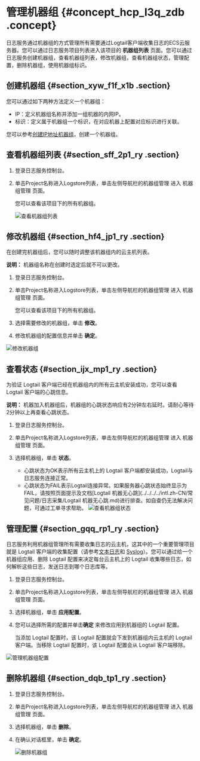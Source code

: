 # 管理机器组 {#concept_hcp_l3q_zdb .concept}

日志服务通过机器组的方式管理所有需要通过Logtail客户端收集日志的ECS云服务器。您可以通过日志服务项目列表进入该项目的 **机器组列表** 页面。您可以通过日志服务创建机器组，查看机器组列表，修改机器组，查看机器组状态，管理配置，删除机器组，使用机器组标识。

## 创建机器组 {#section_xyw_f1f_x1b .section}

您可以通过如下两种方法定义一个机器组：

-   IP：定义机器组名称并添加一组机器的内网IP。
-   标识：定义属于机器组一个标识，在对应机器上配置对应标识进行关联。

您可以参考[创建IP地址机器组](intl.zh-CN/用户指南/Logtail采集/机器组/创建IP地址机器组.md)，创建一个机器组。

## 查看机器组列表 {#section_sff_2p1_ry .section}

1.  登录日志服务控制台。
2.  单击Project名称进入Logstore列表，单击左侧导航栏的机器组管理 进入 机器组管理 页面。

    您可以查看该项目下的所有机器组。

    ![](images/5264_zh-CN.png "查看机器组列表")


## 修改机器组 {#section_hf4_jp1_ry .section}

在创建完机器组后，您可以随时调整该机器组内的云主机列表。

**说明：** 机器组名称在创建时选定后就不可以更改。

1.  登录日志服务控制台。
2.  单击Project名称进入Logstore列表，单击左侧导航栏的机器组管理 进入 机器组管理 页面。

    您可以查看该项目下的所有机器组。

3.  选择需要修改的机器组，单击 **修改**。
4.  修改机器组的配置信息并单击 **确定**。

![](images/5265_zh-CN.png "修改机器组")

## 查看状态 {#section_ijx_mp1_ry .section}

为验证 Logtail 客户端已经在机器组内的所有云主机安装成功，您可以查看 Logtail 客户端的心跳信息。

**说明：** 机器加入机器组后，机器组的心跳状态响应有2分钟左右延时。请耐心等待2分钟以上再查看心跳状态。

1.  登录日志服务控制台。
2.  单击Project名称进入Logstore列表，单击左侧导航栏的机器组管理 进入 机器组管理 页面。
3.  选择机器组，单击 **状态**。

    -   心跳状态为OK表示所有云主机上的 Logtail 客户端都安装成功，Logtail与日志服务连接正常。
    -   心跳状态为FAIL表示Logtail连接异常。如果服务器心跳状态始终显示为FAIL，请按照页面提示及文档[Logtail 机器无心跳](../../../../intl.zh-CN/常见问题/日志采集/Logtail 机器无心跳.md)进行排查。如自查仍无法解决问题，可通过工单寻求帮助。
    ![](images/5266_zh-CN.png "查看机器组状态")


## 管理配置 {#section_gqq_rp1_ry .section}

日志服务利用机器组管理所有需要收集日志的云主机，这其中的一个重要管理项目就是 Logtail 客户端的收集配置（请参考[文本日志](intl.zh-CN/用户指南/Logtail采集/数据源/文本日志.md)和 [Syslog](intl.zh-CN/用户指南/隐藏文件夹/Syslog.md)）。您可以通过给一个机器组应用、删除 Logtail 配置来决定每台云主机上的 Logtail 收集哪些日志，如何解析这些日志，发送日志到哪个日志库等。

1.  登录日志服务控制台。
2.  单击Project名称进入Logstore列表，单击左侧导航栏的机器组管理 进入 机器组管理 页面。
3.  选择机器组，单击 **应用配置**。
4.  您可以选择所需的配置并单击**确定** 来修改应用到机器组的 Logtail 配置。

    当添加 Logtail 配置时，该 Logtail 配置就会下发到机器组内云主机的 Logtail 客户端。当移除 Logtail 配置时，该 Logtail 配置会从 Logtail 客户端移除。


![](images/5267_zh-CN.png "管理机器组配置")

## 删除机器组 {#section_dqb_tp1_ry .section}

1.  登录日志服务控制台。
2.  单击Project名称进入Logstore列表，单击左侧导航栏的机器组管理 进入 机器组管理 页面。
3.  选择机器组，单击 **删除**。
4.  在确认对话框里，单击 **确定**。

    ![](images/5268_zh-CN.png "删除机器组")


